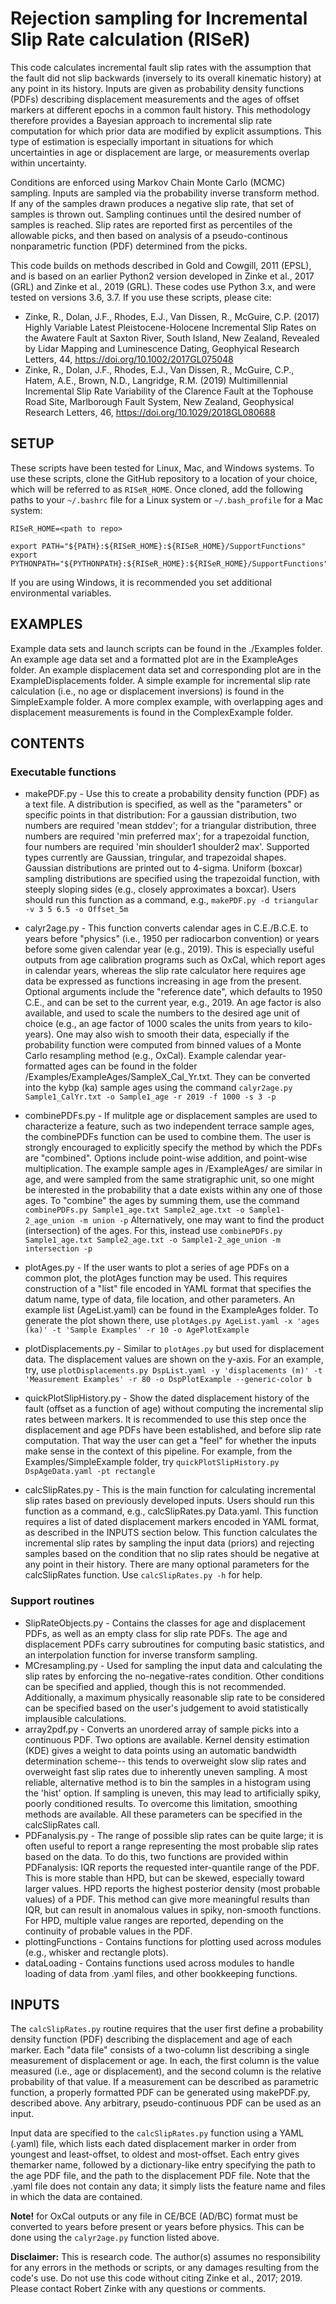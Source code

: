 # Rejection sampling for Incremental Slip Rate calculation (RISeR)
This code calculates incremental fault slip rates with the assumption that the fault did not slip backwards (inversely to its overall kinematic history) at any point in its history. Inputs are given as probability density functions (PDFs) describing displacement measurements and the ages of offset markers at different epochs in a common fault history. This methodology therefore provides a Bayesian approach to incremental slip rate computation for which prior data are modified by explicit assumptions. This type of estimation is especially important in situations for which uncertainties in age or displacement are large, or measurements overlap within uncertainty.

Conditions are enforced using Markov Chain Monte Carlo (MCMC) sampling. Inputs are sampled via the probability inverse transform method. If any of the samples drawn produces a negative slip rate, that set of samples is thrown out. Sampling continues until the desired number of samples is reached. Slip rates are reported first as percentiles of the allowable picks, and then based on analysis of a pseudo-continous nonparametric function (PDF) determined from the picks.

This code builds on methods described in Gold and Cowgill, 2011 (EPSL), and is based on an earlier Python2 version developed in Zinke et al., 2017 (GRL) and Zinke et al., 2019 (GRL). These codes use Python 3.x, and were tested on versions 3.6, 3.7.
If you use these scripts, please cite:
* Zinke, R., Dolan, J.F., Rhodes, E.J., Van Dissen, R., McGuire, C.P. (2017) Highly Variable Latest Pleistocene-Holocene Incremental Slip Rates on the Awatere Fault at Saxton River, South Island, New Zealand, Revealed by Lidar Mapping and Luminescence Dating, Geophyical Research Letters, 44, https://doi.org/10.1002/2017GL075048
* Zinke, R., Dolan, J.F., Rhodes, E.J., Van Dissen, R., McGuire, C.P., Hatem, A.E., Brown, N.D., Langridge, R.M. (2019) Multimillennial Incremental Slip Rate Variability of the Clarence Fault at the Tophouse Road Site, Marlborough Fault System, New Zealand, Geophysical Research Letters, 46, https://doi.org/10.1029/2018GL080688



## SETUP
These scripts have been tested for Linux, Mac, and Windows systems.
To use these scripts, clone the GitHub repository to a location of your choice, which will be referred to as ```RISeR_HOME```.
Once cloned, add the following paths to your ```~/.bashrc``` file for a Linux system or ```~/.bash_profile``` for a Mac system:

```
RISeR_HOME=<path to repo>

export PATH="${PATH}:${RISeR_HOME}:${RISeR_HOME}/SupportFunctions"
export PYTHONPATH="${PYTHONPATH}:${RISeR_HOME}:${RISeR_HOME}/SupportFunctions"
```

If you are using Windows, it is recommended you set additional environmental variables.



## EXAMPLES
Example data sets and launch scripts can be found in the ./Examples folder. An example age data set and a formatted plot are in the ExampleAges folder. An example displacement data set and corresponding plot are in the ExampleDisplacements folder. A simple example for incremental slip rate calculation (i.e., no age or displacement inversions) is found in the SimpleExample folder. A more complex example, with overlapping ages and displacement measurements is found in the ComplexExample folder.



## CONTENTS
### Executable functions
* makePDF.py - Use this to create a probability density function (PDF) as a text file. A distribution is specified, as well as the "parameters" or specific points in that distribution: For a gaussian distribution, two numbers are required 'mean stddev'; for a triangular distribution, three numbers are required 'min preferred max'; for a trapezoidal function, four numbers are required 'min shoulder1 shoulder2 max'. Supported types currently are Gaussian, tringular, and trapezoidal shapes. Gaussian distributions are printed out to 4-sigma. Uniform (boxcar) sampling distributions are specified using the trapezoidal function, with steeply sloping sides (e.g., closely approximates a boxcar). Users should run this function as a command, e.g., ```makePDF.py -d triangular -v 3 5 6.5 -o Offset_5m```

* calyr2age.py - This function converts calendar ages in C.E./B.C.E. to years before "physics" (i.e., 1950 per radiocarbon convention) or years before some given calendar year (e.g., 2019). This is especially useful outputs from age calibration programs such as OxCal, which report ages in calendar years, whereas the slip rate calculator here requires age data be expressed as functions increasing in age from the present. Optional arguments include the "reference date", which defaults to 1950 C.E., and can be set to the current year, e.g., 2019. An age factor is also available, and used to scale the numbers to the desired age unit of choice (e.g., an age factor of 1000 scales the units from years to kilo-years). One may also wish to smooth their data, especially if the probability function were computed from binned values of a Monte Carlo resampling method (e.g., OxCal). Example calendar year-formatted ages can be found in the folder /Examples/ExampleAges/SampleX_Cal_Yr.txt. They can be converted into the kybp (ka) sample ages using the command ```calyr2age.py Sample1_CalYr.txt -o Sample1_age -r 2019 -f 1000 -s 3 -p```

* combinePDFs.py - If mulitple age or displacement samples are used to characterize a feature, such as two independent terrace sample ages, the combinePDFs function can be used to combine them. The user is strongly encouraged to explicitly specify the method by which the PDFs are "combined". Options include point-wise addition, and point-wise multiplication. The example sample ages in /ExampleAges/ are similar in age, and were sampled from the same stratigraphic unit, so one might be interested in the probability that a date exists within any one of those ages. To "combine" the ages by summing them, use the command ```combinePDFs.py Sample1_age.txt Sample2_age.txt -o Sample1-2_age_union -m union -p```  Alternatively, one may want to find the product (intersection) of the ages. For this, instead use ```combinePDFs.py Sample1_age.txt Sample2_age.txt -o Sample1-2_age_union -m intersection -p```

* plotAges.py - If the user wants to plot a series of age PDFs on a common plot, the plotAges function may be used. This requires construction of a "list" file encoded in YAML format that specifies the datum name, type of data, file location, and other parameters. An example list (AgeList.yaml) can be found in the ExampleAges folder. To generate the plot shown there, use ```plotAges.py AgeList.yaml -x 'ages (ka)' -t 'Sample Examples' -r 10 -o AgePlotExample```

* plotDisplacements.py - Similar to ```plotAges.py``` but used for displacement data. The displacement values are shown on the y-axis. For an example, try, use ```plotDisplacements.py DspList.yaml -y 'displacements (m)' -t 'Measurement Examples' -r 80 -o DspPlotExample --generic-color b```

* quickPlotSlipHistory.py - Show the dated displacement history of the fault (offset as a function of age) without computing the incremental slip rates between markers. It is recommended to use this step once the displacement and age PDFs have been established, and before slip rate computation. That way the user can get a "feel" for whether the inputs make sense in the context of this pipeline. For example, from the Examples/SimpleExample folder, try ```quickPlotSlipHistory.py DspAgeData.yaml -pt rectangle```

* calcSlipRates.py - This is the main function for calculating incremental slip rates based on previously developed inputs. Users should run this function as a command, e.g., calcSlipRates.py Data.yaml. This function requires a list of dated displacement markers encoded in YAML format, as described in the INPUTS section below. This function calculates the incremental slip rates by sampling the input data (priors) and rejecting samples based on the condition that no slip rates should be negative at any point in their history. There are many optional parameters for the calcSlipRates function. Use ```calcSlipRates.py -h``` for help.


### Support routines
* SlipRateObjects.py - Contains the classes for age and displacement PDFs, as well as an empty class for slip rate PDFs. The age and displacement PDFs carry subroutines for computing basic statistics, and an interpolation function for inverse transform sampling.
* MCresampling.py - Used for sampling the input data and calculating the slip rates by enforcing the no-negative-rates condition. Other conditions can be specified and applied, though this is not recommended. Additionally, a maximum physically reasonable slip rate to be considered can be specified based on the user's judgement to avoid statistically implausible calculations.
* array2pdf.py - Converts an unordered array of sample picks into a continuous PDF. Two options are available. Kernel density estimation (KDE) gives a weight to data points using an automatic bandwidth determination scheme-- this tends to overweight slow slip rates and overweight fast slip rates due to inherently uneven sampling. A most reliable, alternative method is to bin the samples in a histogram using the 'hist' option. If sampling is uneven, this may lead to artificially spiky, poorly conditioned results. To overcome this limitation, smoothing methods are available. All these parameters can be specified in the calcSlipRates call.
* PDFanalysis.py - The range of possible slip rates can be quite large; it is often useful to report a range representing the most probable slip rates based on the data. To do this, two functions are provided within PDFanalysis: IQR reports the requested inter-quantile range of the PDF. This is more stable than HPD, but can be skewed, especially toward larger values. HPD reports the highest posterior density (most probable values) of a PDF. This method can give more meaningful results than IQR, but can result in anomalous values in spiky, non-smooth functions. For HPD, multiple value ranges are reported, depending on the continuity of probable values in the PDF.
* plottingFunctions - Contains functions for plotting used across modules (e.g., whisker and rectangle plots).
* dataLoading - Contains functions used across modules to handle loading of data from .yaml files, and other bookkeeping functions.


## INPUTS
The ```calcSlipRates.py``` routine requires that the user first define a probability density function (PDF) describing the displacement and age of each marker. Each "data file" consists of a two-column list describing a single measurement of displacement or age. In each, the first column is the value measured (i.e., age or displacement), and the second column is the relative probability of that value. If a measurement can be described as parametric function, a properly formatted PDF can be generated using makePDF.py, described above. Any arbitrary, pseudo-continuous PDF can be used as an input.

Input data are specified to the ```calcSlipRates.py``` function using a YAML (.yaml) file, which lists each dated displacement marker
in order from youngest and least-offset, to oldest and most-offset. Each entry gives themarker name, followed by a dictionary-like entry specifying the path to the age PDF file, and the path to the displacement PDF file. Note that the .yaml file does not contain any data; it simply lists the feature name and files in which the data are contained.


**Note!** for OxCal outputs or any file in CE/BCE (AD/BC) format must be converted to years before present or years before physics. This can be done using the ```calyr2age.py``` function listed above.


**Disclaimer:**
This is research code. The author(s) assumes no responsibility for any errors in the methods or scripts, or any damages resulting from the code's use.
Do not use this code without citing Zinke et al., 2017; 2019. Please contact Robert Zinke with any questions or comments.
